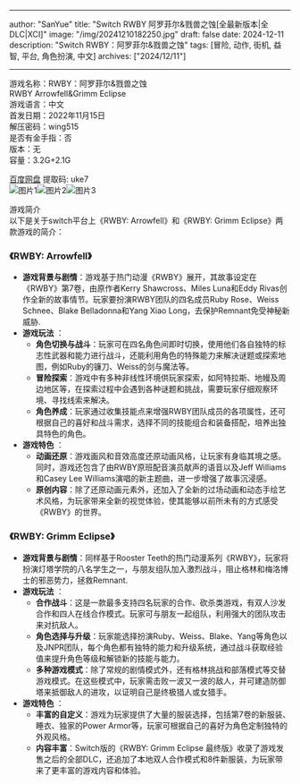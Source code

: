 
---
author: "SanYue"
title: "Switch RWBY 阿罗菲尔&戮兽之蚀[全最新版本|全DLC|XCI]"
image: "/img/20241210182250.jpg"
draft: false
date: 2024-12-11
description: "Switch RWBY：阿罗菲尔&戮兽之蚀"
tags: [冒险, 动作, 街机, 益智, 平台, 角色扮演, 中文]
archives: ["2024/12/11"]

---

游戏名称：RWBY：阿罗菲尔&戮兽之蚀   
RWBY Arrowfell&Grimm Eclipse    
游戏语言：中文  
首发日期：2022年11月15日  
解压密码：wing515  
是否有金手指：否  
版本：无   
容量：3.2G+2.1G

[百度网盘](https://pan.baidu.com/s/1CJJ7yqbivtDZt5NxtWBQlQ) 提取码: uke7  
![图片1](/img/0636f7.jpg)![图片2](/img/422a42.jpg)![图片3](/img/a4cb64.jpg)  

游戏简介  
以下是关于switch平台上《RWBY: Arrowfell》和《RWBY: Grimm Eclipse》两款游戏的简介：

### 《RWBY: Arrowfell》
- **游戏背景与剧情**：游戏基于热门动漫《RWBY》展开，其故事设定在《RWBY》第7卷，由原作者Kerry Shawcross、Miles Luna和Eddy Rivas创作全新的故事情节。玩家要扮演RWBY团队的四名成员Ruby Rose、Weiss Schnee、Blake Belladonna和Yang Xiao Long，去保护Remnant免受神秘新威胁.
- **游戏玩法** ：
    - **角色切换与战斗**：玩家可在四名角色间即时切换，使用他们各自独特的标志性武器和能力进行战斗，还能利用角色的特殊能力来解决谜题或探索地图，例如Ruby的镰刀、Weiss的剑与魔法等。
    - **冒险探索**：游戏中有多种非线性环境供玩家探索，如阿特拉斯、地幔及周边地区等，在探索过程中会遇到各种谜题和挑战，需要玩家仔细观察环境、寻找线索来解决。
    - **角色养成**：玩家通过收集技能点来增强RWBY团队成员的各项属性，还可根据自己的喜好和战斗需求，选择不同的技能组合和装备搭配，培养出独具特色的角色。
- **游戏特色** ：
    - **动画还原**：游戏画风和音效高度还原动画风格，让玩家有身临其境之感。同时，游戏还包含了由RWBY原班配音演员献声的语音以及Jeff Williams和Casey Lee Williams演唱的新主题曲，进一步增强了故事沉浸感。
    - **原创内容**：除了还原动画元素外，还加入了全新的过场动画和动态手绘艺术风格，为玩家带来全新的视觉体验，使其能够以前所未有的方式感受《RWBY》的世界。

### 《RWBY: Grimm Eclipse》
- **游戏背景与剧情**：同样基于Rooster Teeth的热门动漫系列《RWBY》，玩家将扮演灯塔学院的八名学生之一，与朋友组队加入激烈战斗，阻止格林和梅洛博士的邪恶势力，拯救Remnant.
- **游戏玩法** ：
    - **合作战斗**：这是一款最多支持四名玩家的合作、砍杀类游戏，有双人沙发合作和四人在线合作模式。玩家可与朋友一起组队，利用强大的团队攻击来对抗敌人。
    - **角色选择与升级**：玩家能选择扮演Ruby、Weiss、Blake、Yang等角色以及JNPR团队，每个角色都有独特的能力和升级系统，通过战斗获取经验值来提升角色等级和解锁新的技能与能力。
    - **多种游戏模式**：除了常规的剧情模式外，还有格林挑战和部落模式等交替游戏模式。在这些模式中，玩家需击败一波又一波的敌人，并可建造防御塔来抵御敌人的进攻，以证明自己是终极猎人或女猎手。
- **游戏特色** ：
    - **丰富的自定义**：游戏为玩家提供了大量的服装选择，包括第7卷的新服装、睡衣、独家的Power Armor等，玩家可根据自己的喜好为角色定制独特的外观风格。
    - **内容丰富**：Switch版的《RWBY: Grimm Eclipse 最终版》收录了游戏发售之后的全部DLC，还追加了本地双人合作模式和8件新服装，为玩家带来了更丰富的游戏内容和体验。
 

